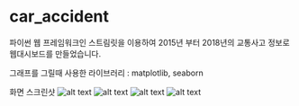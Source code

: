 # car_accident
파이썬 웹 프레임워크인 스트림릿을 이용하여 2015년 부터 2018년의 교통사고 정보로 웹대시보드를 만들었습니다.

그래프를 그릴때 사용한 라이브러리 : matplotlib, seaborn


화면 스크린샷
![alt text](https://img1.daumcdn.net/thumb/R1280x0/?scode=mtistory2&fname=https%3A%2F%2Fblog.kakaocdn.net%2Fdn%2FdaIZwT%2FbtrJCpwawMD%2FgS2kUevX9kl5nV6dcMxkK0%2Fimg.png)
![alt text](https://img1.daumcdn.net/thumb/R1280x0/?scode=mtistory2&fname=https%3A%2F%2Fblog.kakaocdn.net%2Fdn%2FblP9YB%2FbtrJHeme5Ox%2FjKohxYB03nuZej6DkvBVHK%2Fimg.png)
![alt text](https://img1.daumcdn.net/thumb/R1280x0/?scode=mtistory2&fname=https%3A%2F%2Fblog.kakaocdn.net%2Fdn%2Fbac5c1%2FbtrJHesZbC5%2FvAyKimdzonCk3nf2ZgjlY0%2Fimg.png)
![alt text](https://img1.daumcdn.net/thumb/R1280x0/?scode=mtistory2&fname=https%3A%2F%2Fblog.kakaocdn.net%2Fdn%2FGBUqu%2FbtrJAHYe8mQ%2FxcUSW5eJgs5DvTdYChKpIK%2Fimg.png)
